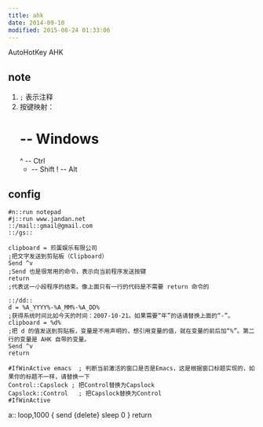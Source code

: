 ```yaml
---
title: ahk
date: 2014-09-10
modified: 2015-08-24 01:33:06
---
```



AutoHotKey AHK

## note
1. `;` 表示注释
1. 按键映射：
   # -- Windows
   ^ -- Ctrl
   + -- Shift
   ! -- Alt

## config

    #n::run notepad
    #j::run www.jandan.net
    ::/mail::gmail@gmail.com
    ::/gs::
    
    clipboard = 煎蛋娱乐有限公司
    ;把文字发送到剪贴板（Clipboard）
    Send ^v
    ;Send 也是很常用的命令，表示向当前程序发送按键
    return
    ;代表这一小段程序的结束。像上面只有一行的代码是不需要 return 命令的
    
    ::/dd::
    d = %A_YYYY%-%A_MM%-%A_DD%
    ;获得系统时间比如今天的时间：2007-10-21。如果需要“年”的话请替换上面的“-”。
    clipboard = %d%
    ;把 d 的值发送到剪贴板，变量是不用声明的，想引用变量的值，就在变量的前后加“%”。第二行的变量是 AHK 自带的变量。
    Send ^v
    return
    
    #IfWinActive emacs  ; 判断当前激活的窗口是否是Emacs，这是根据窗口标题实现的，如果你的标题不一样，请替换一下 
    Control::Capslock ; 把Control替换为Capslock 
    Capslock::Control   ; 把Capslock替换为Control 
    #IfWinActive

a::
loop,1000
{
send {delete}
sleep 0
}
return
